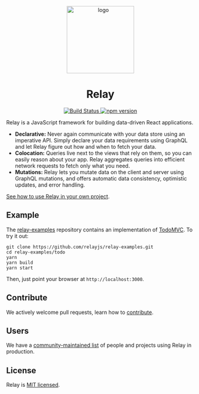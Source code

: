 <p align="center">
  <a href="https://relay.dev/">
    <img src="https://relay.dev/img/relay.svg" alt="logo" width="180" />
  </a>
</p>
<h1 align="center">
  Relay
</h1>
<p align="center">
  <a href="https://travis-ci.org/facebook/relay">
    <img src="https://travis-ci.org/facebook/relay.svg?branch=master" alt="Build Status" />
  </a>
  <a href="http://badge.fury.io/js/react-relay">
    <img src="https://badge.fury.io/js/react-relay.svg" alt="npm version" />
  </a>
</p>

 Relay is a JavaScript framework for building data-driven React applications.

* **Declarative:** Never again communicate with your data store using an imperative API. Simply declare your data requirements using GraphQL and let Relay figure out how and when to fetch your data.
* **Colocation:** Queries live next to the views that rely on them, so you can easily reason about your app. Relay aggregates queries into efficient network requests to fetch only what you need.
* **Mutations:** Relay lets you mutate data on the client and server using GraphQL mutations, and offers automatic data consistency, optimistic updates, and error handling.

[See how to use Relay in your own project](https://relay.dev/docs/en/introduction-to-relay).

## Example

The [relay-examples](https://github.com/relayjs/relay-examples) repository contains an implementation of [TodoMVC](http://todomvc.com/). To try it out:

```
git clone https://github.com/relayjs/relay-examples.git
cd relay-examples/todo
yarn
yarn build
yarn start
```

Then, just point your browser at `http://localhost:3000`.

## Contribute

We actively welcome pull requests, learn how to [contribute](./.github/CONTRIBUTING.md).

## Users

We have a [community-maintained list](https://relay.dev/en/users) of people and projects using Relay in production.

## License

Relay is [MIT licensed](./LICENSE).
